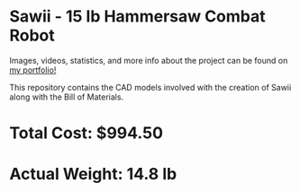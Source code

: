 # Sawii - 15 lb Hammersaw Combat Robot

Images, videos, statistics, and more info about the project can be found on [my portfolio!](https://www.alantran.me/projects/sawii)

This repository contains the CAD models involved with the creation of Sawii along with the Bill of Materials.


# Total Cost: $994.50
# Actual Weight: 14.8 lb
